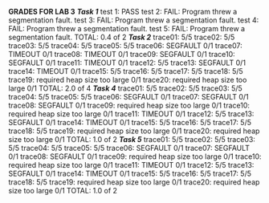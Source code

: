 **GRADES FOR LAB 3**
***Task 1***
test 1: PASS
test 2: FAIL: Program threw a segmentation fault.
test 3: FAIL: Program threw a segmentation fault.
test 4: FAIL: Program threw a segmentation fault.
test 5: FAIL: Program threw a segmentation fault.
TOTAL: 0.4 of 2
***Task 2***
trace01: 5/5
trace02: 5/5
trace03: 5/5
trace04: 5/5
trace05: 5/5
trace06: SEGFAULT 0/1
trace07: TIMEOUT 0/1
trace08: TIMEOUT 0/1
trace09: SEGFAULT 0/1
trace10: SEGFAULT 0/1
trace11: TIMEOUT 0/1
trace12: 5/5
trace13: SEGFAULT 0/1
trace14: TIMEOUT 0/1
trace15: 5/5
trace16: 5/5
trace17: 5/5
trace18: 5/5
trace19: required heap size too large 0/1
trace20: required heap size too large 0/1
TOTAL: 2.0 of 4
***Task 4***
trace01: 5/5
trace02: 5/5
trace03: 5/5
trace04: 5/5
trace05: 5/5
trace06: SEGFAULT 0/1
trace07: SEGFAULT 0/1
trace08: SEGFAULT 0/1
trace09: required heap size too large 0/1
trace10: required heap size too large 0/1
trace11: TIMEOUT 0/1
trace12: 5/5
trace13: SEGFAULT 0/1
trace14: TIMEOUT 0/1
trace15: 5/5
trace16: 5/5
trace17: 5/5
trace18: 5/5
trace19: required heap size too large 0/1
trace20: required heap size too large 0/1
TOTAL: 1.0 of 2
***Task 5***
trace01: 5/5
trace02: 5/5
trace03: 5/5
trace04: 5/5
trace05: 5/5
trace06: SEGFAULT 0/1
trace07: SEGFAULT 0/1
trace08: SEGFAULT 0/1
trace09: required heap size too large 0/1
trace10: required heap size too large 0/1
trace11: TIMEOUT 0/1
trace12: 5/5
trace13: SEGFAULT 0/1
trace14: TIMEOUT 0/1
trace15: 5/5
trace16: 5/5
trace17: 5/5
trace18: 5/5
trace19: required heap size too large 0/1
trace20: required heap size too large 0/1
TOTAL: 1.0 of 2
